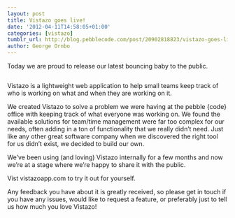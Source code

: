 ```yaml
---
layout: post
title: Vistazo goes live!
date: '2012-04-11T14:58:05+01:00'
categories: [vistazo]
tumblr_url: http://blog.pebblecode.com/post/20902818823/vistazo-goes-live
author: George Ornbo
---
```

<p>Today we are proud to release our latest bouncing baby to the public.</p>

<p><img src="http://media.tumblr.com/tumblr_m29f567g0p1qz7kgs.png" alt=""/></p>

<p>Vistazo is a lightweight web application to help small teams keep track of who is working on what and when they are working on it.</p>

<p>We created Vistazo to solve a problem we were having at the pebble {code} office with keeping track of what everyone was working on. We found the available solutions for team/time management were far too complex for our needs, often adding in a ton of functionality that we really didn’t need. Just like any other great software company when we discovered the right tool for us didn’t exist, we decided to build our own.</p>

<p>We’ve been using (and loving) Vistazo internally for a few months and now we&rsquo;re at a stage where we’re happy to share it with the public.</p>

<p>Vist vistazoapp.com to try it out for yourself.</p>

<p>Any feedback you have about it is greatly received, so please get in touch if you have any issues, would like to request a feature, or preferably just to tell us how much you love Vistazo!</p>
